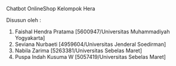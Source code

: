 Chatbot OnlineShop Kelompok Hera

Disusun oleh :
1.	Faishal Hendra Pratama 	[5600947/Universitas Muhammadiyah Yogyakarta]
2.	Seviana Nurbaeti		    [4959604/Universitas Jenderal Soedirman]
3.	Nabila Zarima		        [5263381/Universitas Sebelas Maret]
4.	Puspa Indah Kusuma W    [5057419/Universitas Sebelas Maret]

